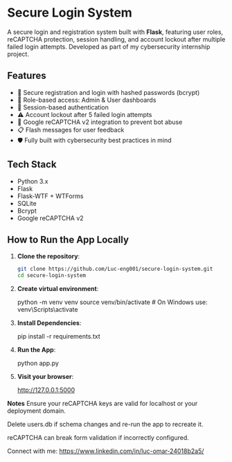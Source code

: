 # Secure Login System

A secure login and registration system built with **Flask**, featuring user roles, reCAPTCHA protection, session handling, and account lockout after multiple failed login attempts. Developed as part of my cybersecurity internship project.

## Features

- 🔐 Secure registration and login with hashed passwords (bcrypt)
- 👤 Role-based access: Admin & User dashboards
- 🔄 Session-based authentication
- ⚠️ Account lockout after 5 failed login attempts
- 🧠 Google reCAPTCHA v2 integration to prevent bot abuse
- 📋 Flash messages for user feedback
- 🛡️ Fully built with cybersecurity best practices in mind

## Tech Stack

- Python 3.x
- Flask
- Flask-WTF + WTForms
- SQLite
- Bcrypt
- Google reCAPTCHA v2

## How to Run the App Locally

1. **Clone the repository**:

   ```bash
   git clone https://github.com/Luc-eng001/secure-login-system.git
   cd secure-login-system

   ```

2. **Create virtual environment**:

   python -m venv venv
   source venv/bin/activate # On Windows use: venv\Scripts\activate

3. **Install Dependencies**:

   pip install -r requirements.txt

4. **Run the App**:

   python app.py

5. **Visit your browser**:

   http://127.0.0.1:5000

**Notes**
Ensure your reCAPTCHA keys are valid for localhost or your deployment domain.

Delete users.db if schema changes and re-run the app to recreate it.

reCAPTCHA can break form validation if incorrectly configured.

Connect with me: https://www.linkedin.com/in/luc-omar-24018b2a5/
